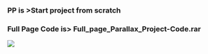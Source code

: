 <h3>PP is ><span>Start project from scratch</span></h3>

<h3>Full Page Code is> <span>Full_page_Parallax_Project-Code.rar</sapn></h3>

<img src="https://github.com/animationbro/Animated-Portfolio-Website/blob/main/portfolio-website.png">
